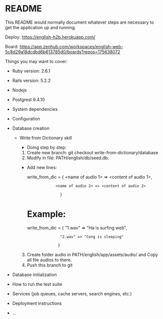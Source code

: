 # README

This README would normally document whatever steps are necessary to get the
application up and running.

Deploy:
https://english-h2b.herokuapp.com/

Board:
https://app.zenhub.com/workspaces/english-web-5c8d29a18dcdbd6b613785d0/boards?repos=175638072

Things you may want to cover:

* Ruby version: 2.6.1
* Rails version: 5.2.2
* Nodejs
* Postgrest 9.4.10

* System dependencies

* Configuration

* Database creation
  + Write from Dictionary skill
     + Doing step by step:
      1. Create new branch: git checkout write-from-dictionary/database
      2. Modify in file: PATH/english/db/seed.db:
      
      - Add new lines:
         
          write_from_dic =  { <name of audio 1> => <content of audio 1>,
          
                         <name of audio 2> => <content of audio 2>
            
                           }
          
        # Example: 
        
        write_from_dic = { "1.wav" => "Ha is surfing web",
        
                           "2.wav" => "Cong is sleeping"
                           
                          } 
      3. Create folder audio in PATH/english/app/assets/audio/ and Copy all file audios to there.
      4. Push this branch to git 
     

* Database initialization

* How to run the test suite

* Services (job queues, cache servers, search engines, etc.)

* Deployment instructions

* ...
